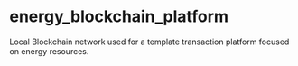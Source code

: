 # energy_blockchain_platform
Local Blockchain network used for a template transaction platform focused on energy resources.
